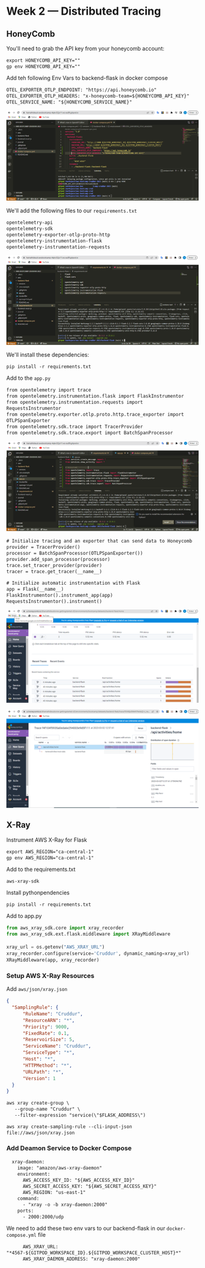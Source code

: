 # Week 2 — Distributed Tracing

## HoneyComb
You'll need to grab the API key from your honeycomb account:
```
export HONEYCOMB_API_KEY=""
gp env HONEYCOMB_API_KEY=""
```

Add teh following Env Vars to backend-flask in docker compose
```
OTEL_EXPORTER_OTLP_ENDPOINT: "https://api.honeycomb.io"
OTEL_EXPORTER_OTLP_HEADERS: "x-honeycomb-team=${HONEYCOMB_API_KEY}"
OTEL_SERVICE_NAME: "${HONEYCOMB_SERVICE_NAME}"
```
![otel](assets/addotl.PNG)

We'll add the following files to our ``requirements.txt``
```
opentelemetry-api 
opentelemetry-sdk 
opentelemetry-exporter-otlp-proto-http 
opentelemetry-instrumentation-flask 
opentelemetry-instrumentation-requests
```
![requirment](assets/requirment.PNG)


We'll install these dependencies:
```
pip install -r requirements.txt
```
Add to the ``app.py``
```
from opentelemetry import trace
from opentelemetry.instrumentation.flask import FlaskInstrumentor
from opentelemetry.instrumentation.requests import RequestsInstrumentor
from opentelemetry.exporter.otlp.proto.http.trace_exporter import OTLPSpanExporter
from opentelemetry.sdk.trace import TracerProvider
from opentelemetry.sdk.trace.export import BatchSpanProcessor
```
![app](assets/addapp.PNG)

```
# Initialize tracing and an exporter that can send data to Honeycomb
provider = TracerProvider()
processor = BatchSpanProcessor(OTLPSpanExporter())
provider.add_span_processor(processor)
trace.set_tracer_provider(provider)
tracer = trace.get_tracer(__name__)
```
```
# Initialize automatic instrumentation with Flask
app = Flask(__name__)
FlaskInstrumentor().instrument_app(app)
RequestsInstrumentor().instrument()
```

![honeycomb](assets/honeyc.PNG)

![honey](assets/honey2.PNG)

## X-Ray
Instrument AWS X-Ray for Flask
```
export AWS_REGION="ca-central-1"
gp env AWS_REGION="ca-central-1"
```
Add to the requirements.txt
```
aws-xray-sdk
```
Install pythonpendencies
```
pip install -r requirements.txt
```
Add to app.py
```py
from aws_xray_sdk.core import xray_recorder
from aws_xray_sdk.ext.flask.middleware import XRayMiddleware

xray_url = os.getenv("AWS_XRAY_URL")
xray_recorder.configure(service='Cruddur', dynamic_naming=xray_url)
XRayMiddleware(app, xray_recorder)
```
### Setup AWS X-Ray Resources
Add ``aws/json/xray.json``
```json
{
  "SamplingRule": {
      "RuleName": "Cruddur",
      "ResourceARN": "*",
      "Priority": 9000,
      "FixedRate": 0.1,
      "ReservoirSize": 5,
      "ServiceName": "Cruddur",
      "ServiceType": "*",
      "Host": "*",
      "HTTPMethod": "*",
      "URLPath": "*",
      "Version": 1
  }
}
```
```
aws xray create-group \
   --group-name "Cruddur" \
   --filter-expression "service(\"$FLASK_ADDRESS\")
```
```
aws xray create-sampling-rule --cli-input-json file://aws/json/xray.json
```
### Add Deamon Service to Docker Compose
```
  xray-daemon:
    image: "amazon/aws-xray-daemon"
    environment:
      AWS_ACCESS_KEY_ID: "${AWS_ACCESS_KEY_ID}"
      AWS_SECRET_ACCESS_KEY: "${AWS_SECRET_ACCESS_KEY}"
      AWS_REGION: "us-east-1"
    command:
      - "xray -o -b xray-daemon:2000"
    ports:
      - 2000:2000/udp
```
We need to add these two env vars to our backend-flask in our ``docker-compose.yml`` file
```
      AWS_XRAY_URL: "*4567-${GITPOD_WORKSPACE_ID}.${GITPOD_WORKSPACE_CLUSTER_HOST}*"
      AWS_XRAY_DAEMON_ADDRESS: "xray-daemon:2000"
```
